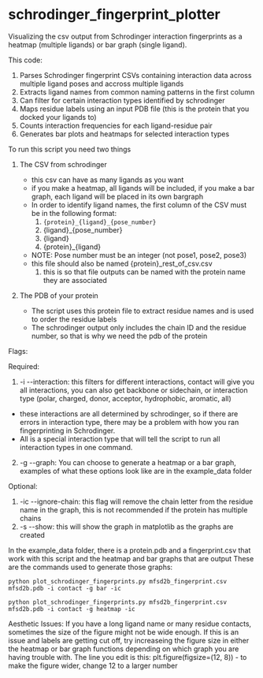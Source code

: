 # schrodinger_fingerprint_plotter
Visualizing the csv output from Schrodinger interaction fingerprints as a heatmap (multiple ligands) or bar graph (single ligand).

This code:
1. Parses Schrodinger fingerprint CSVs containing interaction data across multiple ligand poses and accross multiple ligands
2. Extracts ligand names from common naming patterns in the first column
3. Can filter for certain interaction types identified by schrodinger
4. Maps residue labels using an input PDB file (this is the protein that you docked your ligands to)
5. Counts interaction frequencies for each ligand-residue pair
6. Generates bar plots and heatmaps for selected interaction types

To run this script you need two things
1. The CSV from schrodinger
   - this csv can have as many ligands as you want
   - if you make a heatmap, all ligands will be included, if you make a bar graph, each ligand will be placed in its own bargraph
   - In order to identify ligand names, the first column of the CSV must be in the following format:
      1. `{protein}_{ligand}_{pose_number}`
      2. {ligand}_{pose_number}
      3. {ligand}
      4. {protein}_{ligand}
   * NOTE: Pose number must be an integer (not pose1, pose2, pose3)
   - this file should also be named {protein}_rest_of_csv.csv
      1. this is so that file outputs can be named with the protein name they are associated

2. The PDB of your protein

    - The script uses this protein file to extract residue names and is used to order the residue labels
    - The schrodinger output only includes the chain ID and the residue number, so that is why we need the pdb of the protein

Flags:

Required:

1. -i --interaction: this filters for different interactions, contact will give you all interactions, you can also get backbone or sidechain, or interaction type (polar, charged, donor, acceptor, hydrophobic, aromatic, all)
  - these interactions are all determined by schrodinger, so if there are errors in interaction type, there may be a problem with how you ran fingerprinting in Schrodinger.
  - All is a special interaction type that will tell the script to run all interaction types in one command. 
2. -g --graph: You can choose to generate a heatmap or a bar graph, examples of what these options look like are in the example_data folder

Optional:
1. -ic --ignore-chain: this flag will remove the chain letter from the residue name in the graph, this is not recommended if the protein has multiple chains
2. -s --show: this will show the graph in matplotlib as the graphs are created

In the example_data folder, there is a protein.pdb and a fingerprint.csv that work with this script and the heatmap and bar graphs that are output
These are the commands used to generate those graphs:

`python plot_schrodinger_fingerprints.py mfsd2b_fingerprint.csv mfsd2b.pdb -i contact -g bar -ic`

`python plot_schrodinger_fingerprints.py mfsd2b_fingerprint.csv mfsd2b.pdb -i contact -g heatmap -ic`

Aesthetic Issues:
If you have a long ligand name or many residue contacts, sometimes the size of the figure might not be wide enough. If this is an issue and labels are getting cut off, try increaseing the figure size in either the heatmap or bar graph functions depending on which graph you are having trouble with. The line you edit is this: plt.figure(figsize=(12, 8)) - to make the figure wider, change 12 to a larger number
